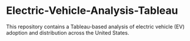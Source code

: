 # Electric-Vehicle-Analysis-Tableau
This repository contains a Tableau-based analysis of electric vehicle (EV) adoption and distribution across the United States.
